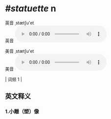 # ***\#statuette*** n
英音 ˌstætʃu'et  
英音
<audio src="./media/statuette1.aac" controls="controls"></audio>

美音 ˌstætʃu'et  
美音
<audio src="./media/statuette2.aac" controls="controls"></audio>



| 词频 1 |  

英文释义
---
### 1.**小雕（塑）像**  



